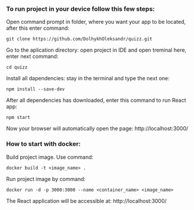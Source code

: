### To run project in your device follow this few steps:

Open command prompt in folder, where you want your app to be located, after this enter command:

```
git clone https://github.com/DolhykhOleksandr/quizz.git
```

Go to the aplication directory: open project in IDE and open treminal here, enter next command:

```
cd quizz
```

Install all dapendencies: stay in the terminal and type the next one:

```
npm install --save-dev
```

After all dependencies has downloaded, enter this command to run React app:

```
npm start
```

Now your browser will automatically open the page: http://localhost:3000/

### How to start with docker:

Build project image. Use command:

```
docker build -t <image_name> .
```

Run project image by command:

```
docker run -d -p 3000:3000 --name <container_name> <image_name>
```

The React application will be accessible at: http://localhost:3000/
